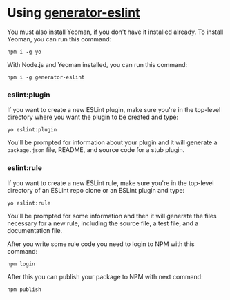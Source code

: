 # Using [generator-eslint](https://www.npmjs.com/package/generator-eslint "npm package")

You must also install Yeoman, if you don't have it installed already. To install Yeoman, you can run this command:

```shell
npm i -g yo
```

With Node.js and Yeoman installed, you can run this command:

```shell
npm i -g generator-eslint
```

### eslint:plugin

If you want to create a new ESLint plugin, make sure you're in the top-level directory where you want the plugin to be created and type:

```
yo eslint:plugin
```

You'll be prompted for information about your plugin and it will generate a `package.json` file, README, and source code for a stub plugin.

### eslint:rule

If you want to create a new ESLint rule, make sure you're in the top-level directory of an ESLint repo clone or an ESLint plugin and type:

```shell
yo eslint:rule
```

You'll be prompted for some information and then it will generate the files necessary for a new rule, including the source file, a test file, and a documentation file.


After you write some rule code you need to login to NPM with this command:

```
npm login
```

After this you can publish your package to NPM with next command:

```
npm publish
```
